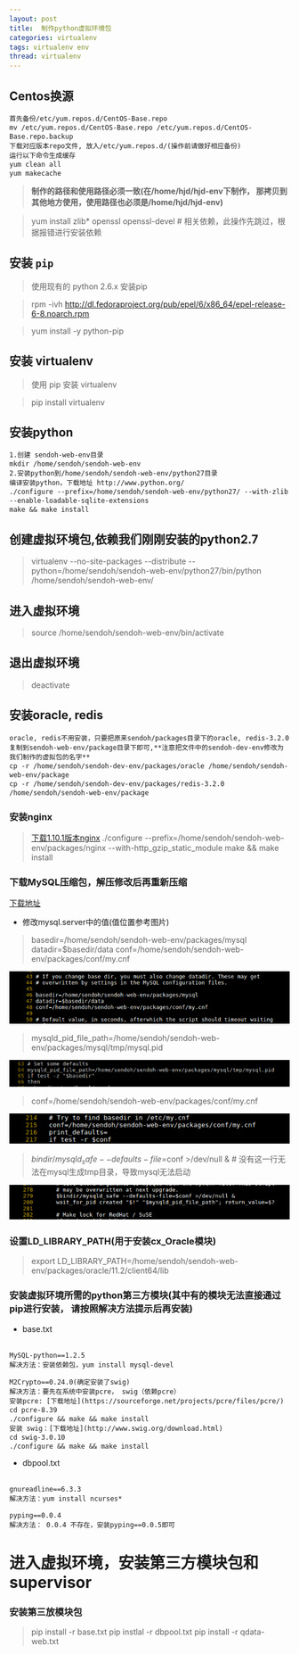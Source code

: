 ```yaml
---
layout: post
title:  制作python虚拟环境包
categories: virtualenv
tags: virtualenv env
thread: virtualenv
---
```

## Centos换源
```
首先备份/etc/yum.repos.d/CentOS-Base.repo
mv /etc/yum.repos.d/CentOS-Base.repo /etc/yum.repos.d/CentOS-Base.repo.backup
下载对应版本repo文件, 放入/etc/yum.repos.d/(操作前请做好相应备份)
运行以下命令生成缓存
yum clean all
yum makecache
```
> **制作的路径和使用路径必须一致(在/home/hjd/hjd-env下制作， 那拷贝到其他地方使用，使用路径也必须是/home/hjd/hjd-env)**

> yum install zlib* openssl openssl-devel # 相关依赖，此操作先跳过，根据报错进行安装依赖

## 安装 `pip`

> 使用现有的 python 2.6.x 安装pip

> rpm -ivh http://dl.fedoraproject.org/pub/epel/6/x86_64/epel-release-6-8.noarch.rpm

> yum install -y python-pip

## 安装 virtualenv

> 使用 pip 安装 virtualenv

> pip install virtualenv

## 安装python
~~~
1.创建 sendoh-web-env目录
mkdir /home/sendoh/sendoh-web-env
2.安装python到/home/sendoh/sendoh-web-env/python27目录
编译安装python，下载地址 http://www.python.org/
./configure --prefix=/home/sendoh/sendoh-web-env/python27/ --with-zlib --enable-loadable-sqlite-extensions
make && make install
~~~
## 创建虚拟环境包,依赖我们刚刚安装的python2.7

> virtualenv --no-site-packages --distribute --python=/home/sendoh/sendoh-web-env/python27/bin/python /home/sendoh/sendoh-web-env/

## 进入虚拟环境

> source /home/sendoh/sendoh-web-env/bin/activate

## 退出虚拟环境

> deactivate

## 安装oracle, redis

~~~
oracle, redis不用安装，只要把原来sendoh/packages目录下的oracle, redis-3.2.0复制到sendoh-web-env/package目录下即可,**注意把文件中的sendoh-dev-env修改为我们制作的虚拟包的名字**
cp -r /home/sendoh/sendoh-dev-env/packages/oracle /home/sendoh/sendoh-web-env/package
cp -r /home/sendoh/sendoh-dev-env/packages/redis-3.2.0 /home/sendoh/sendoh-web-env/package

~~~


### 安装nginx

> [下载1.10.1版本nginx](http://nginx.org/download/)
> ./configure --prefix=/home/sendoh/sendoh-web-env/packages/nginx --with-http_gzip_static_module
> make && make install

### 下载MySQL压缩包，解压修改后再重新压缩

[下载地址](http://101.96.10.60/ftp.ntu.edu.tw/MySQL/Downloads/MySQL-5.7/mysql-5.7.15-linux-glibc2.5-x86_64.tar.gz)

* 修改mysql.server中的值(值位置参考图片)

> basedir=/home/sendoh/sendoh-web-env/packages/mysql
> datadir=$basedir/data
> conf=/home/sendoh/sendoh-web-env/packages/conf/my.cnf

![](/static/images/mysql/basedir.png)

> mysqld_pid_file_path=/home/sendoh/sendoh-web-env/packages/mysql/tmp/mysql.pid

![](/static/images/mysql/pid-file.png)

> conf=/home/sendoh/sendoh-web-env/packages/conf/my.cnf

![](/static/images/mysql/conf.png)

> $bindir/mysqld_safe --defaults-file=$conf >/dev/null &  # 没有这一行无法在mysql生成tmp目录，导致mysql无法启动

![](/static/images/mysql/mysqld-safe.png)

### 设置LD_LIBRARY_PATH(用于安装cx_Oracle模块)

> export LD_LIBRARY_PATH=/home/sendoh/sendoh-web-env/packages/oracle/11.2/client64/lib


### 安装虚拟环境所需的python第三方模块(其中有的模块无法直接通过pip进行安装， 请按照解决方法提示后再安装)

* base.txt

~~~

MySQL-python==1.2.5
解决方法：安装依赖包，yum install mysql-devel

~~~

~~~
M2Crypto==0.24.0(确定安装了swig)
解决方法：要先在系统中安装pcre， swig（依赖pcre）
安装pcre: [下载地址](https://sourceforge.net/projects/pcre/files/pcre/)
cd pcre-8.39
./configure && make && make install
安装 swig：[下载地址](http://www.swig.org/download.html)
cd swig-3.0.10
./configure && make && make install

~~~

* dbpool.txt

~~~

gnureadline==6.3.3
解决方法：yum install ncurses*

~~~

~~~
pyping==0.0.4
解决方法： 0.0.4 不存在，安装pyping==0.0.5即可
~~~

# 进入虚拟环境，安装第三方模块包和supervisor


### 安装第三放模块包
> pip install -r base.txt
> pip instlal -r dbpool.txt
> pip install -r qdata-web.txt
